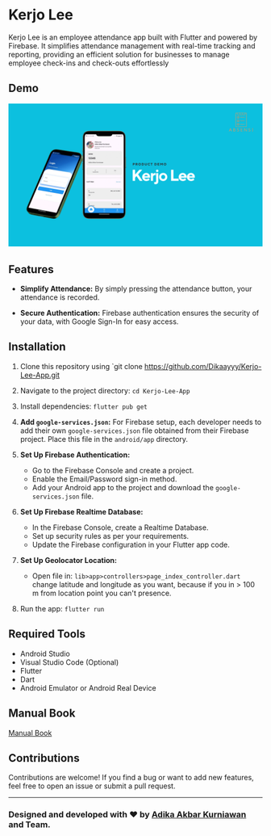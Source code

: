 # Kerjo Lee

Kerjo Lee is an employee attendance app built with Flutter and powered by Firebase. It simplifies attendance management with real-time tracking and reporting, providing an efficient solution for businesses to manage employee check-ins and check-outs effortlessly

## Demo

<img src="banner.png">

## Features

- **Simplify Attendance:** By simply pressing the attendance button, your attendance is recorded.

- **Secure Authentication:** Firebase authentication ensures the security of your data, with Google Sign-In for easy access.

## Installation

1. Clone this repository using `git clone https://github.com/Dikaayyy/Kerjo-Lee-App.git
2. Navigate to the project directory: `cd Kerjo-Lee-App`
3. Install dependencies: `flutter pub get`
4. **Add `google-services.json`:** For Firebase setup, each developer needs to add their own `google-services.json` file obtained from their Firebase project. Place this file in the `android/app` directory.

6. **Set Up Firebase Authentication:**
   - Go to the Firebase Console and create a project.
   - Enable the Email/Password sign-in method.
   - Add your Android app to the project and download the `google-services.json` file.

7. **Set Up Firebase Realtime Database:**
   - In the Firebase Console, create a Realtime Database.
   - Set up security rules as per your requirements.
   - Update the Firebase configuration in your Flutter app code.


8. **Set Up Geolocator Location:**
   - Open file in: `lib>app>controllers>page_index_controller.dart` change latitude and longitude as you want, because if you in > 100 m from location point you can't presence.

9. Run the app: `flutter run`

## Required Tools

- Android Studio
- Visual Studio Code (Optional)
- Flutter
- Dart
- Android Emulator or Android Real Device

## Manual Book
[Manual Book](https://github.com/Dikaayyy/Kerjo-Lee-App/blob/main/Manual%20Book%20Kerjo%20Lee.pdf)

## Contributions

Contributions are welcome! If you find a bug or want to add new features, feel free to open an issue or submit a pull request.

-----

### Designed and developed with ❤️ by [Adika Akbar Kurniawan](https://www.linkedin.com/in/adika-akbar-kurniawan/) and Team.
